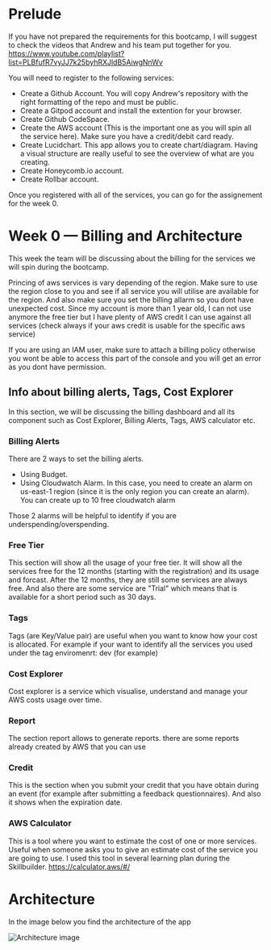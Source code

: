 
# Prelude

If you have not prepared the requirements for this bootcamp, I will suggest to check the videos that Andrew and his team put together for you.
https://www.youtube.com/playlist?list=PLBfufR7vyJJ7k25byhRXJldB5AiwgNnWv

You will need to register to the following services:
- Create a Github Account. You will copy Andrew's repository with the right formatting of the repo and must be public.
- Create a Gitpod account and install the extention for your browser.
- Create Github CodeSpace.
- Create the AWS account (This is the important one as you will spin all the service here). Make sure you have a credit/debit card ready.
- Create Lucidchart. This app allows you to create chart/diagram. Having a visual structure are really useful to see the overview of what are you creating.
- Create Honeycomb.io account.
- Create Rollbar account.

Once you registered with all of the services, you can go for the assignement for the week 0.


# Week 0 — Billing and Architecture

This week the team will be discussing about the billing for the services we will spin during the bootcamp.

Princing of aws services is vary depending of the region. Make sure to use the region close to you and see if all service you will utilise are available for the region.
And also make sure you set the billing allarm so you dont have unexpected cost. Since my account is more than 1 year old, I can not use anymore the free tier but I have plenty of AWS credit I can use against all services (check always if your aws credit is usable for the specific aws service)

If you are using an IAM user, make sure to attach a billing policy otherwise you wont be able to access this part of the console and you will get an error as you dont have permission.

## Info about billing alerts, Tags, Cost Explorer
In this section, we will be discussing the billing dashboard and all its component such as Cost Explorer, Billing Alerts, Tags, AWS calculator etc.

### Billing Alerts
There are 2 ways to set the billing alerts.

- Using Budget.
- Using Cloudwatch Alarm. In this case, you need to create an alarm on us-east-1 region (since it is the only region you can create an alarm). You can create up to 10 free cloudwatch alarm

Those 2 alarms will be helpful to identify if you are underspending/overspending.

### Free Tier
This section will show all the usage of your free tier. It will show all the services free for the 12 months (starting with the registration) and its usage and forcast. After the 12 months, they are still some services are always free.
And also there are some service are "Trial" which means that is available for a short period such as 30 days.

### Tags
Tags (are Key/Value pair) are useful when you want to know how your cost is allocated. For example if your want to identify all the services you used under the tag enviromenrt: dev (for example)

### Cost Explorer
Cost explorer is a service which visualise, understand and manage your AWS costs usage over time.

### Report
The section report allows to generate reports. there are some reports already created by AWS that you can use

### Credit
This is the section when you submit your credit that you have obtain during an event (for example after submitting a feedback questionnaires). And also it shows when the expiration date.

### AWS Calculator
This is a tool where you want to estimate the cost of one or more services. Useful when someone asks you to give an estimate cost of the service you are going to use. I used this tool in several learning plan during the Skillbuilder.
https://calculator.aws/#/

# Architecture

In the image below you find the architecture of the app 

![Architecture image](https://github.com/dontworryjohn/aws-bootcamp-cruddur-2023/blob/abd5ad7622aa479df480e48b55655781eddf0b5f/Blank%20diagram.jpeg)